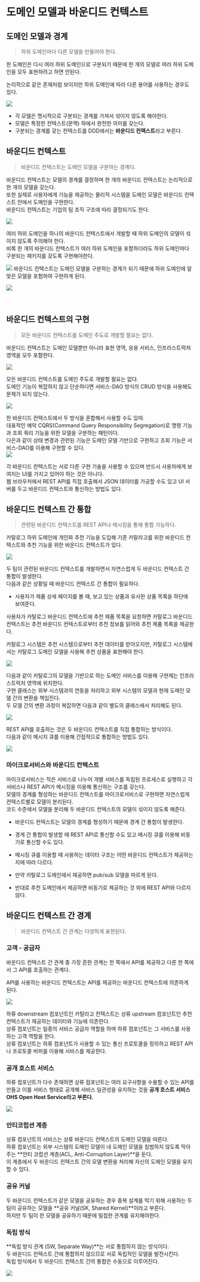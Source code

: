 # 도메인 모델과 바운디드 컨텍스트

## 도메인 모델과 경계

> 하위 도메인마다 다른 모델을 만들어야 한다.

한 도메인은 다시 여러 하위 도메인으로 구분되기 때문에 한 개의 모델로 여러 하위 도메인을 모두 표현하려고 하면 안된다.  
  
논리적으로 같은 존재처럼 보이지만 하위 도메인에 따라 다른 용어를 사용하는 경우도 있다.

![](https://user-images.githubusercontent.com/43809168/98814430-00e36280-2469-11eb-828b-043450bc9712.png)

- 각 모델은 명시적으로 구본되는 경계를 가져서 섞이지 않도록 해야한다.
- 모델은 특정한 컨텍스트(문맥) 하에서 완전한 의미를 갖는다.
- 구분되는 경계를 갖는 컨텍스트를 DDD에서는 **바운디드 컨텍스트**라고 부른다.

## 바운디드 컨텍스트
> 바운디드 컨텍스트는 도메인 모델을 구분하는 경계다.

바운디드 컨텍스트는 모델의 경계를 결정하며 한 개의 바운디드 컨텍스트는 논리적으로 한 개의 모델을 갖는다.  
또한 실제로 사용자에게 기능을 제공하는 물리적 시스템을 도메인 모델은 바운디드 컨텍스트 안에서 도메인을 구현한다.  
바운디드 컨텍스트는 기업의 팀 조직 구조에 따라 결정되기도 한다.

![](https://user-images.githubusercontent.com/43809168/98814818-93840180-2469-11eb-9c42-8bd99bc5a0e8.png)

여러 하위 도메인을 하나의 바운디드 컨텍스트에서 개발할 때 하위 도메인의 모델이 섞이지 않도록 주의해야 한다.  
비록 한 개의 바운디드 컨텍스트가 여러 하위 도메인을 포함하더라도 하위 도메인마다 구분되는 패키지를 갖도록 구현해야한다.

![](https://user-images.githubusercontent.com/43809168/98815005-d9d96080-2469-11eb-9a9b-8086ddeca016.png)
바운디드 컨텍스트는 도메인 모델을 구분하는 경계가 되기 때문에 하위 도메인에 알맞은 모델을 포험하여 구현하게 된다.


![](https://user-images.githubusercontent.com/43809168/98815024-e2319b80-2469-11eb-88ae-8908132d059f.png)

<br>

## 바운디드 컨텍스트의 구현
> 모든 바운디드 컨텍스트를 도메인 주도로 개발할 필요는 없다.

바운디드 컨텍스트는 도메인 모델뿐만 아니라 표현 영역, 응용 서비스, 인프라스트럭처 영역을 모두 포함한다.

![](https://user-images.githubusercontent.com/42582516/159478300-47648192-ea1c-46d2-9635-a954e8b1fa9b.png)

모든 바운디드 컨텍스트를 도메인 주도로 개발할 필요는 없다.  
도메인 기능이 복잡하지 않고 단순하다면 서비스-DAO 방식의 CRUD 방식을 사용해도 문제가 되지 않는다.

![](https://user-images.githubusercontent.com/42582516/159478979-68ad9157-0a92-4f51-b218-1d615c471009.png)

한 바운디드 컨텍스트에서 두 방식을 혼합해서 사용할 수도 있따.  
대표적인 예악 CQRS(Command Query Responsibility Segregation)로 명령 기능과 조회 쿼리 기능을 위한 모델을 구분하는 패턴이다.  
다은과 같이 상태 변경과 관련된 기능은 도메인 모델 기반으로 구현하고 조회 기능은 서비스-DAO를 이용해 구현할 수 있다.  
![](https://user-images.githubusercontent.com/42582516/159479376-500e3456-298e-4b53-82d4-af3e9b8c48cb.png)

각 바운디드 컨텍스트는 서로 다른 구현 기술을 사용할 수 있으며 반드시 사용자에게 보여지는 UI를 가지고 있어야 하는 것은 아니다.  
웹 브라우저에서 REST API를 직접 호출해서 JSON 데이터를 가공할 수도 있고 UI 서버를 두고 바운디드 컨텍스트와 통신하는 방법도 있다.

## 바운디드 컨텍스트 간 통합
> 관련된 바운디드 컨텍스트를 REST API나 메시징을 통해 통합 가능하다.

카탈로그 하위 도메인에 개인화 추천 기능을 도입해 기존 카탈라고를 위한 바운디드 컨텍스트와 추천 기능을 위한 바운디드 컨텍스트가 있다.

![](https://user-images.githubusercontent.com/42582516/159481370-4d50619f-0609-45f0-9846-9a4508659a2f.png)

두 팀이 관련된 바운디드 컨텍스트를 개발하면서 자연스럽게 두 바운디드 컨텍스트 간 통합이 발생한다.  
다음과 같은 상황일 때 바운디드 컨텍스트 간 통합이 필요하다.

- 사용자가 제품 상세 페이지를 볼 때, 보고 있는 상품과 유사한 상품 목록을 하단에 보여준다.  

사용자가 카탈로그 바운디드 컨텍스트에 추천 제품 목록을 요청하면 카탈로그 바운디드 컨텍스트는 추천 바운디드 컨텍스트로부터 추천 정보를 읽어와 추천 제품 목록을 제공한다.  
  
카탈로그 시스템은 추천 시스템으로부터 추천 데이터를 받아오지만, 카탈로그 시스템에서는 카탈로그 도메인 모델을 사용해 추천 상품을 표현해야 한다.

![](https://user-images.githubusercontent.com/43809168/98815536-a0552500-246a-11eb-894e-ec55004f2e2a.png)

다음과 같이 카탈로그의 모델을 기반으로 하는 도메인 서비스를 이용해 구현체는 인프라스트럭처 영역에 위치한다.  
구현 클래스는 외부 시스템과의 연동을 처리하고 외부 시스템의 모델과 현재 도메인 모델 간의 변환을 책임진다.  
두 모델 간의 변환 과정이 복잡하면 다음과 같이 별도의 클래스에서 처리해도 된다.

![](https://user-images.githubusercontent.com/43809168/98815760-fd50db00-246a-11eb-8d34-2941f5908d97.png)

REST API를 호출하는 것은 두 바운디드 컨텍스트를 직접 통합하는 방식이다.  
다음과 같이 메시지 큐를 이용해 간접적으로 통합하는 방법도 있다.

![](https://user-images.githubusercontent.com/43809168/98815854-1eb1c700-246b-11eb-9762-7f66c365156b.png)

### 마이크로서비스와 바운디드 컨텍스트
마이크로서비스는 작은 서비스로 나누어 개별 서비스를 독립된 프로세스로 실행하고 각 서비스나 REST API가 메시징을 이용해 통신하는 구조를 갖는다.  
모델의 경계를 형성하는 바운디드 컨텍스트를 마이크로서비스로 구현하면 자연스럽게 컨텍스트별로 모델이 분리된다.  
코드 수준에서 모델을 분리해 두 바운디드 컨텍스트의 모델이 섞이지 않도록 해준다.

- 바운디드 컨텍스트는 모델의 경계를 형성하기 때문에 경계 간 통합이 발생한다.

- 경계 간 통합이 발생할 때 REST API로 통신할 수도 있고 메시징 큐를 이용해 비동기로 통신할 수도 있다.

- 메시징 큐를 이용할 때 사용하는 데이터 구조는 어떤 바운디드 컨텍스트가 제공하는지에 따라 다르다.

- 만약 카탈로그 도메인에서 제공하면 pub/sub 모델을 따르게 된다.

- 반대로 추천 도메인에서 제공하면 비동기로 제공하는 것 외에 REST API와 다르지 않다.

## 바운디드 컨텍스트 간 경계
> 바운디드 컨텍스트 간 관계는 다양하게 표현된다.

### 고객 - 공급자
바운디드 컨텍스트 간 관계 중 가장 흔한 관계는 한 쪽에서 API를 제공하고 다른 한 쪽에서 그 API를 호출하는 관계다.  
  
API를 사용하는 바운디드 컨텍스트는 API를 제공하는 바운디드 컨텍스트에 의존하게 된다.

![](https://user-images.githubusercontent.com/43809168/98816310-d3e47f00-246b-11eb-89d7-573b17a2b2e7.png)

하류 downstream 컴포넌트인 카탈라고 컨텍스트는 상류 upstream 컴포넌트인 추천 컨텍스트가 제공하는 데이터와 기능에 의존한다.  
상류 컴포넌트는 일종의 서비스 공급자 역할을 하며 하류 컴포넌트는 그 서비스를 사용하는 고객 역할을 한다.  
상류 컴포넌트는 하류 컴포넌트가 사용할 수 있는 통신 프로토콜을 정의하고 REST API나 프로토콜 버퍼를 이용해 서비스를 제공한다.

### 공개 호스트 서비스

하류 컴포넌트가 다수 존재하면 상류 컴포넌트는 여러 요구사항을 수용할 수 있는 API를 만들고 이를 서비스 형태로 공개해 서비스 일관성을 유지하는 것을 **공개 호스트 서비스 OHS Open Host Service라고 부른다.**

![](https://user-images.githubusercontent.com/43809168/98816561-32116200-246c-11eb-96a5-d7c8bab3710b.png)

### 안티코럽션 계층
상류 컴포넌트의 서비스는 상류 바운디드 컨텍스트의 도메인 모델을 따른다.  
하류 컴포넌트는 외부 시스템의 도메인 모델이 내 도메인 모델을 침범하지 않도록 막아주는 **안티 코럽션 계층(ACL, Anti-Corruption Layer)**을 둔다.  
이 계층에서 두 바운디드 컨텍스트 간의 모델 변환을 처리해 자신의 도메인 모델을 유지할 수 있다.

### 공유 커널
두 바운디드 컨텍스트가 같은 모델을 공유하는 경우 중복 설계를 막기 위해 사용하는 두 팀이 공유하는 모델을 **공유 커널(SK, Shared Kernel)**이라고 부른다.  
하지만 두 팀이 한 모델을 공유하기 때문에 밀접한 관계를 유지해야한다.

### 독립 방식
**독립 방식 관계 (SW, Separate Way)**는 서로 통합하지 않는 방식이다.  
두 바운디드 컨텍스트 간에 통합하지 않으므로 서로 독립적인 모델을 발전시킨다.  
독립 방식에서 두 바운디드 컨텍스트 간의 통합은 수동으로 이루어진다.

![](https://user-images.githubusercontent.com/43809168/98816957-c4196a80-246c-11eb-9be3-621b08dfdc5f.png)